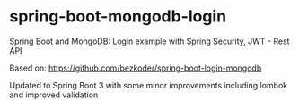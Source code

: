 # spring-boot-mongodb-login
Spring Boot and MongoDB: Login example with Spring Security, JWT - Rest API

Based on: https://github.com/bezkoder/spring-boot-login-mongodb

Updated to Spring Boot 3 with some minor improvements including lombok and improved validation
